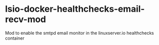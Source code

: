 # lsio-docker-healthchecks-email-recv-mod
Mod to enable the smtpd email monitor in the linuxserver.io healthchecks container
